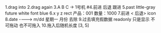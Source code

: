 1.drag into 
2.drag again
3.A B C -> 1号机
#4.前进 后退 跟进
5.past little-gray future white font blue
6.x y z rect
产品：001 数量：1000
7.前进 < 后退>   icon
8.date ----> m/dd 星期一 月份 去除
9.过去填充假数据 readonly 只是显示 不可拖动 也不可拖入
10.拖入后随机长度 [3, 5]